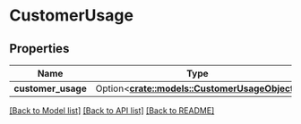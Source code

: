# CustomerUsage

## Properties

Name | Type | Description | Notes
------------ | ------------- | ------------- | -------------
**customer_usage** | Option<[**crate::models::CustomerUsageObject**](CustomerUsageObject.md)> |  | [optional]

[[Back to Model list]](../README.md#documentation-for-models) [[Back to API list]](../README.md#documentation-for-api-endpoints) [[Back to README]](../README.md)


